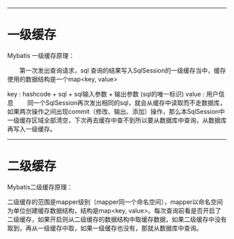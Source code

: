 ___
# 一级缓存
Mybatis 一级缓存原理：

  第一次发出查询请求，sql 查询的结果写入SqlSession的一级缓存当中，缓存使用的数据结构是一个map<key, value>

key : hashcode + sql + sql输入参数 + 输出参数 (sql的唯一标识)
value : 用户信息
  同一个SqlSession再次发出相同的sql，就会从缓存中读取而不走数据库，如果两次操作之间出现commit（修改、输出、添加）操作，那么本SqlSession中一级缓存区域全部清空，下次再去缓存中查不到所以要从数据库中查询，从数据库再写入一级缓存。

___
# 二级缓存
Mybatis二级缓存原理：

二级缓存的范围是mapper级别（mapper同一个命名空间），mapper以命名空间为单位创建缓存数据结构，结构是map<key, value>。每次查询前看是否开启了二级缓存，如果开启则从二级缓存的数据结构中取缓存数据，如果二级缓存中没有取到，再从一级缓存中取，如果一级缓存也没有，那就从数据库中查询。
  